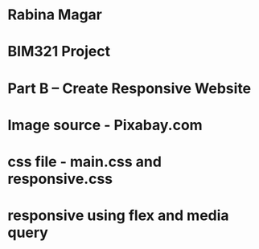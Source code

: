 # Rabina Magar 

# BIM321 Project
# Part B – Create Responsive Website

# Image source - Pixabay.com

# css file - main.css and responsive.css

# responsive using flex and media query

